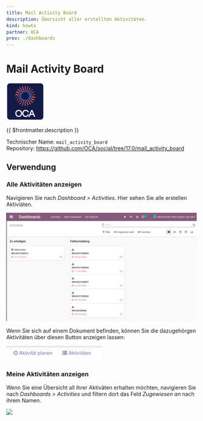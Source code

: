 ```yaml
---
title: Mail Activity Board
description: Übersicht aller erstellten Aktivitäten.
kind: howto
partner: OCA
prev: ./dashboards
---
```

# Mail Activity Board
![icon_oca_app](attachments/icon_oca_app.png)

{{ $frontmatter.description }}

Technischer Name: `mail_activity_board`\
Repository: <https://github.com/OCA/social/tree/17.0/mail_activity_board>

## Verwendung

### Alle Aktivitäten anzeigen

Navigieren Sie nach *Dashboard > Activities*. Hier sehen Sie alle erstellen Aktiviäten.

![](attachments/Mail%20Activity%20Board%20Alle.png)

Wenn Sie sich auf einem Dokument befinden, können Sie die dazugehörgen Aktivitäten über diesen Button anzeigen lassen:

![](attachments/Mail%20Activity%20Board%20List.png)

### Meine Aktivitäten anzeigen

Wenn Sie eine Übersicht all ihrer Aktiväten erhalten möchten, navigieren Sie nach *Dashboards > Activities* und filtern dort das Feld *Zugewiesen an* nach ihrem Namen.

![](attachments/Mail%20Activity%20Board%20Meine%20Aktivitäten.png)
